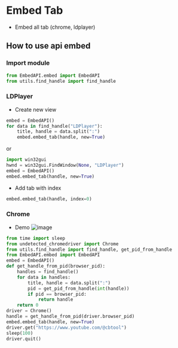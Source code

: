 # Embed Tab
* Embed all tab (chrome, ldplayer)
## How to use api embed 
### Import module
``` python
from EmbedAPI.embed import EmbedAPI
from utils.find_handle import find_handle

```
### LDPlayer
+ Create new view
```python
embed = EmbedAPI()
for data in find_handle("LDPlayer"):
    title, handle = data.split(":")
    embed.embed_tab(handle, new=True)
```
or
```python
import win32gui
hwnd = win32gui.FindWindow(None, "LDPlayer")
embed = EmbedAPI()
embed.embed_tab(handle, new=True)
```
+ Add tab with index
```python
embed.embed_tab(handle, index=0)
```
### Chrome
+ Demo
![image](https://github.com/user-attachments/assets/2355db37-a358-4e1c-9457-225b92594347)

```python
from time import sleep
from undetected_chromedriver import Chrome
from utils.find_handle import find_handle, get_pid_from_handle
from EmbedAPI.embed import EmbedAPI
embed = EmbedAPI()
def get_handle_from_pid(browser_pid):
    handles = find_handle()
    for data in handles:
        title, handle = data.split(":")
        pid = get_pid_from_handle(int(handle))
        if pid == browser_pid:
            return handle
    return 0
driver = Chrome()
handle = get_handle_from_pid(driver.browser_pid)
embed.embed_tab(handle, new=True)
driver.get("https://www.youtube.com/@cbtool")
sleep(100)
driver.quit()
```
